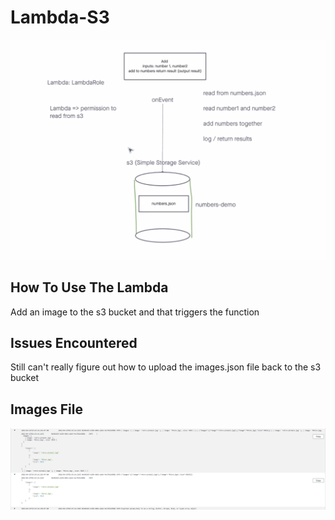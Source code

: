 # Lambda-S3

![class 17 UML](./class-17-uml.png)

## How To Use The Lambda

Add an image to the s3 bucket and that triggers the function

## Issues Encountered

Still can't really figure out how to upload the images.json file back to the s3 bucket

## Images File

![Working Lambda](./lambdaImage.png)
